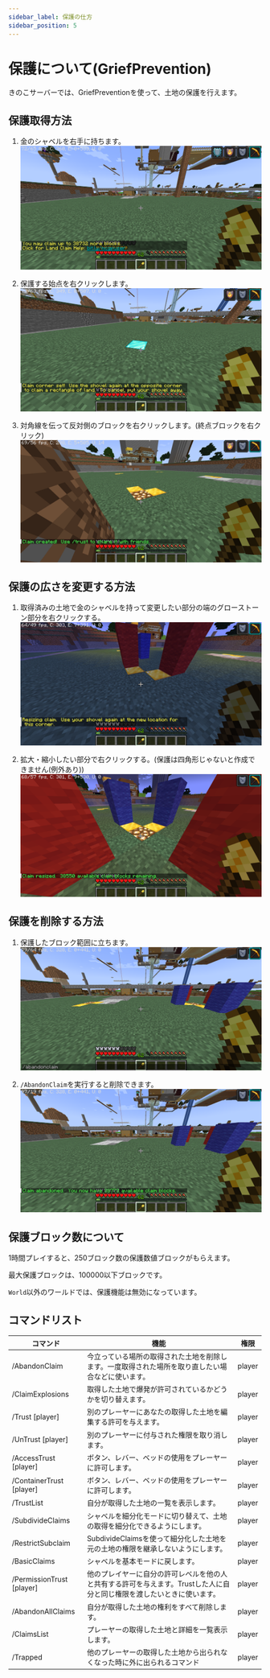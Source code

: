```yaml
---
sidebar_label: 保護の仕方
sidebar_position: 5
---
```

# 保護について(GriefPrevention)
きのこサーバーでは、GriefPreventionを使って、土地の保護を行えます。

## 保護取得方法
1. 金のシャベルを右手に持ちます。
![](img/claim_1.png) 

2. 保護する始点を右クリックします。
![](img/claim_2.png)

3. 対角線を伝って反対側のブロックを右クリックします。(終点ブロックを右クリック)
![](img/claim_3.png)

## 保護の広さを変更する方法
1. 取得済みの土地で金のシャベルを持って変更したい部分の端のグローストーン部分を右クリックする。
![](img/claim_change_1.png)

2. 拡大・縮小したい部分で右クリックする。(保護は四角形じゃないと作成できません(例外あり))
![](img/claim_change_2.png)


## 保護を削除する方法
1. 保護したブロック範囲に立ちます。
![](img/claim_delete_1.png)

2. `/AbandonClaim`を実行すると削除できます。
![](img/claim_delete_2.png)

## 保護ブロック数について
1時間プレイすると、250ブロック数の保護数値ブロックがもらえます。

最大保護ブロックは、100000以下ブロックです。

`World`以外のワールドでは、保護機能は無効になっています。

## コマンドリスト
|コマンド|機能|権限|
| --- | --- | --- |
|/AbandonClaim|今立っている場所の取得された土地を削除します。一度取得された場所を取り直したい場合などに使います。|player|
|/ClaimExplosions|取得した土地で爆発が許可されているかどうかを切り替えます。|player|
|/Trust [player]|別のプレーヤーにあなたの取得した土地を編集する許可を与えます。|player|
|/UnTrust [player]|別のプレーヤーに付与された権限を取り消します。|player|
|/AccessTrust [player]|ボタン、レバー、ベッドの使用をプレーヤーに許可します。|player|
|/ContainerTrust [player]|ボタン、レバー、ベッドの使用をプレーヤーに許可します。|player|
|/TrustList|自分が取得した土地の一覧を表示します。|player|
|/SubdivideClaims|シャベルを細分化モードに切り替えて、土地の取得を細分化できるようにします。|player|
|/RestrictSubclaim|SubdivideClaimsを使って細分化した土地を元の土地の権限を継承しないようにします。|player|
|/BasicClaims|シャベルを基本モードに戻します。|player|
|/PermissionTrust [player]|他のプレイヤーに自分の許可レベルを他の人と共有する許可を与えます。Trustした人に自分と同じ権限を渡したいときに使います。|player|
|/AbandonAllClaims|自分が取得した土地の権利をすべて削除します。|player|
|/ClaimsList|プレーヤーの取得した土地と詳細を一覧表示します。|player|
|/Trapped|他のプレーヤーの取得した土地から出られなくなった時に外に出られるコマンド|player|